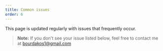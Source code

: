 ```yaml
---
title: Common issues
order: 6
---
```

This page is updated regularly with issues that frequently occur.
> **Note:** If you don't see your issue listed below, feel free to contact me at bourdakos1@gmail.com